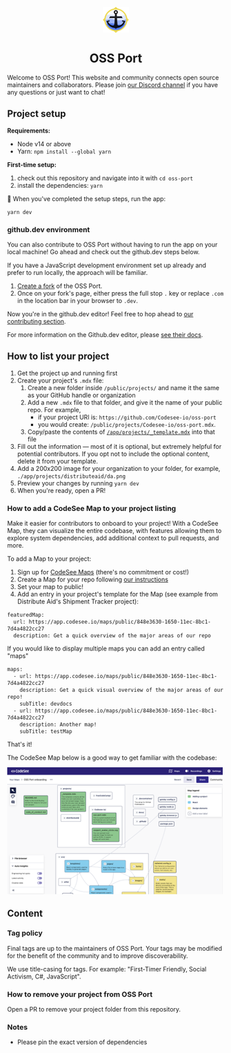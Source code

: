 <p align="center">
<img src="./docs/mark.png" alt="OSS Port logo" width="60" height="60">
</p>

<h1 align="center">OSS Port</h1>

Welcome to OSS Port! This website and community connects open source maintainers and collaborators. Please join [our Discord channel](https://discord.gg/opensource) if you have any questions or just want to chat!

## Project setup

**Requirements:**

- Node v14 or above
- Yarn: `npm install --global yarn`

**First-time setup:**

1. check out this repository and navigate into it with `cd oss-port`
2. install the dependencies: `yarn`

🚀 When you've completed the setup steps, run the app:

```
yarn dev
```

### github.dev environment

You can also contribute to OSS Port without having to run the app on your local machine! Go ahead and check out the github.dev steps below.

If you have a JavaScript development environment set up already and prefer to run locally, the approach will be familiar.

1. [Create a fork](https://docs.github.com/en/get-started/quickstart/fork-a-repo) of the OSS Port.
1. Once on your fork's page, either press the full stop `.` key or replace `.com` in the location bar in your browser to `.dev`.

Now you're in the github.dev editor! Feel free to hop ahead to [our contributing section](#contributing).

For more information on the Github.dev editor, please [see their docs](https://docs.github.com/en/codespaces/the-githubdev-web-based-editor).

## How to list your project

1. Get the project up and running first
1. Create your project's `.mdx` file:
   1. Create a new folder inside `/public/projects/` and name it the same as your GitHub handle or organization
   1. Add a new `.mdx` file to that folder, and give it the name of your public repo. For example,
      - if your project URl is: `https://github.com/Codesee-io/oss-port`
      - you would create: `/public/projects/Codesee-io/oss-port.mdx`.
   1. Copy/paste the contents of [`/app/projects/_template.mdx`](https://raw.githubusercontent.com/Codesee-io/oss-port/main/app/projects/_template.mdx) into that file
1. Fill out the information — most of it is optional, but extremely helpful for potential contributors. If you opt not to include the optional content, delete it from your template.
1. Add a 200x200 image for your organization to your folder, for example, `./app/projects/distributeaid/da.png`
1. Preview your changes by running `yarn dev`
1. When you're ready, open a PR!

### How to add a CodeSee Map to your project listing

Make it easier for contributors to onboard to your project! With a CodeSee Map, they can visualize the entire codebase, with features allowing them to explore system dependencies, add additional context to pull requests, and more.

To add a Map to your project:

1. Sign up for [CodeSee Maps](https://codesee.io) (there's no commitment or cost!)
1. Create a Map for your repo following [our instructions](https://docs.codesee.io/en/latest/)
1. Set your map to public!
1. Add an entry in your project's template for the Map (see example from Distribute Aid's Shipment Tracker project):

```
featuredMap:
  url: https://app.codesee.io/maps/public/848e3630-1650-11ec-8bc1-7d4a4822cc27
  description: Get a quick overview of the major areas of our repo
```

If you would like to display multiple maps you can add an entry called "maps"

```
maps:
  - url: https://app.codesee.io/maps/public/848e3630-1650-11ec-8bc1-7d4a4822cc27
    description: Get a quick visual overview of the major areas of our repo!
    subTitle: devdocs
  - url: https://app.codesee.io/maps/public/848e3630-1650-11ec-8bc1-7d4a4822cc27
    description: Another map!
    subTitle: testMap
```

That's it!

The CodeSee Map below is a good way to get familiar with the codebase:

[<img alt="CodeSee Map preview" src="docs/codebase-map.png" width="500">](https://app.codesee.io/maps/public/848e3630-1650-11ec-8bc1-7d4a4822cc27)

## Content

### Tag policy

Final tags are up to the maintainers of OSS Port. Your tags may be modified for the benefit of the community and to improve discoverability.

We use title-casing for tags. For example: "First-Timer Friendly, Social Activism, C#, JavaScript".

### How to remove your project from OSS Port

Open a PR to remove your project folder from this repository.

### Notes

- Please pin the exact version of dependencies
